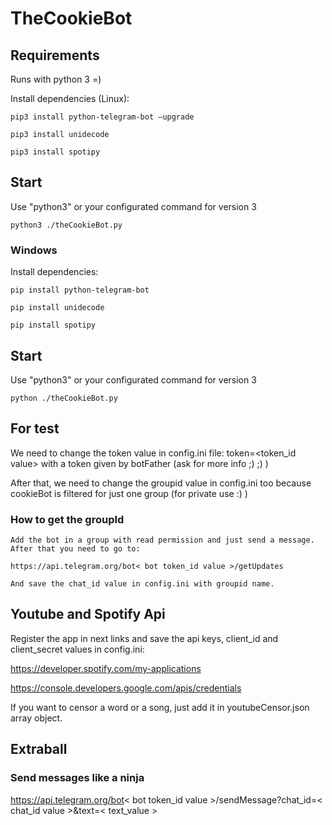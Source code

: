 # TheCookieBot

## Requirements

Runs with python 3 =)

Install dependencies (Linux):
```
pip3 install python-telegram-bot —upgrade
```
```
pip3 install unidecode
```
```
pip3 install spotipy
```
## Start

Use "python3" or your configurated command for version 3

```
python3 ./theCookieBot.py
```

### Windows
Install dependencies:
```
pip install python-telegram-bot
```
```
pip install unidecode
```
```
pip install spotipy
```
## Start

Use "python3" or your configurated command for version 3

```
python ./theCookieBot.py
```

## For test

We need to change the token value in config.ini file: token=<token_id value> with a token given by botFather (ask for more info ;) ;) )

After that, we need to change the groupid value in config.ini too because cookieBot is filtered for just one group (for private use :) ) 

### How to get the groupId
```
Add the bot in a group with read permission and just send a message.
After that you need to go to:

https://api.telegram.org/bot< bot token_id value >/getUpdates

And save the chat_id value in config.ini with groupid name.
```

## Youtube and Spotify Api
Register the app in next links and save the api keys, client_id and client_secret values in config.ini:

https://developer.spotify.com/my-applications

https://console.developers.google.com/apis/credentials

If you want to censor a word or a song, just add it in youtubeCensor.json array object.

## Extraball
### Send messages like a ninja

https://api.telegram.org/bot< bot token_id value >/sendMessage?chat_id=< chat_id value >&text=< text_value >
